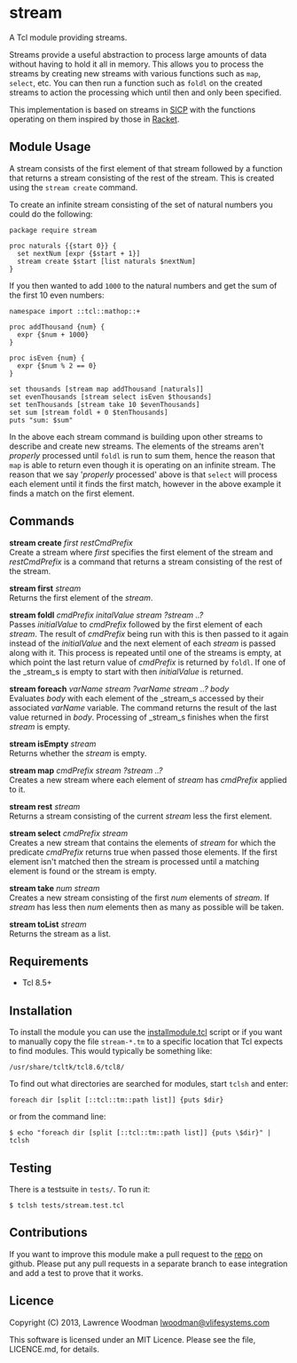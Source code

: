 stream
======
A Tcl module providing streams.

Streams provide a useful abstraction to process large amounts of data without having to hold it all in memory.  This allows you to process the streams by creating new streams with various functions such as `map`, `select`, etc.  You can then run a function such as `foldl` on the created streams to action the processing which until then and only been specified.

This implementation is based on streams in [SICP](http://mitpress.mit.edu/sicp/) with the functions operating on them inspired by those in [Racket](http://racket-lang.org).

Module Usage
------------
A stream consists of the first element of that stream followed by a function that returns a stream consisting of the rest of the stream.  This is created using the `stream create` command.

To create an infinite stream consisting of the set of natural numbers you could do the following:

    package require stream

    proc naturals {{start 0}} {
      set nextNum [expr {$start + 1}]
      stream create $start [list naturals $nextNum]
    }

If you then wanted to add `1000` to the natural numbers and get the sum of the first 10 even numbers:

    namespace import ::tcl::mathop::+

    proc addThousand {num} {
      expr {$num + 1000}
    }

    proc isEven {num} {
      expr {$num % 2 == 0}
    }

    set thousands [stream map addThousand [naturals]]
    set evenThousands [stream select isEven $thousands]
    set tenThousands [stream take 10 $evenThousands]
    set sum [stream foldl + 0 $tenThousands]
    puts "sum: $sum"

In the above each stream command is building upon other streams to describe and create new streams.  The elements of the streams aren't _properly_ processed until `foldl` is run to sum them, hence the reason that `map` is able to return even though it is operating on an infinite stream.  The reason that we say '_properly_ processed' above is that `select` will process each element until it finds the first match, however in the above example it finds a match on the first element.

Commands
--------

**stream create** _first_ _restCmdPrefix_<br />
Create a stream where _first_ specifies the first element of the stream and _restCmdPrefix_ is a command that returns a stream consisting of the rest of the stream.

**stream first** _stream_<br />
Returns the first element of the _stream_.

**stream foldl** _cmdPrefix_ _initalValue_ _stream_ _?stream ..?_<br />
Passes _initialValue_ to _cmdPrefix_ followed by the first element of each _stream_.  The result of _cmdPrefix_ being run with this is then passed to it again instead of the _initialValue_ and the next element of each _stream_ is passed along with it.  This process is repeated until one of the streams is empty, at which point the last return value of _cmdPrefix_ is returned by `foldl`.  If one of the _stream_s is empty to start with then _initialValue_ is returned.

**stream foreach** _varName_ _stream_ _?varName stream ..?_ _body_<br />
Evaluates _body_ with each element of the _stream_s accessed by their associated _varName_ variable.  The command returns the result of the last value returned in _body_.  Processing of _stream_s finishes when the first _stream_ is empty.

**stream isEmpty** _stream_<br />
Returns whether the _stream_ is empty.

**stream map** _cmdPrefix_ _stream_ _?stream ..?_<br />
Creates a new stream where each element of _stream_ has _cmdPrefix_ applied to it.

**stream rest** _stream_<br />
Returns a stream consisting of the current _stream_ less the first element.

**stream select** _cmdPrefix_ _stream_<br />
Creates a new stream that contains the elements of _stream_ for which the predicate _cmdPrefix_ returns true when passed those elements.  If the first element isn't matched then the stream is processed until a matching element is found or the stream is empty.

**stream take** _num_ _stream_<br />
Creates a new stream consisting of the first _num_ elements of _stream_.  If _stream_ has less then _num_ elements then as many as possible will be taken.

**stream toList** _stream_<br />
Returns the stream as a list.

Requirements
------------
*  Tcl 8.5+

Installation
------------
To install the module you can use the [installmodule.tcl](https://github.com/LawrenceWoodman/installmodule_tcl) script or if you want to manually copy the file `stream-*.tm` to a specific location that Tcl expects to find modules.  This would typically be something like:

    /usr/share/tcltk/tcl8.6/tcl8/

To find out what directories are searched for modules, start `tclsh` and enter:

    foreach dir [split [::tcl::tm::path list]] {puts $dir}

or from the command line:

    $ echo "foreach dir [split [::tcl::tm::path list]] {puts \$dir}" | tclsh

Testing
-------
There is a testsuite in `tests/`.  To run it:

    $ tclsh tests/stream.test.tcl

Contributions
-------------
If you want to improve this module make a pull request to the [repo](https://github.com/LawrenceWoodman/stream_tcl) on github.  Please put any pull requests in a separate branch to ease integration and add a test to prove that it works.

Licence
-------
Copyright (C) 2013, Lawrence Woodman <lwoodman@vlifesystems.com>

This software is licensed under an MIT Licence.  Please see the file, LICENCE.md, for details.
